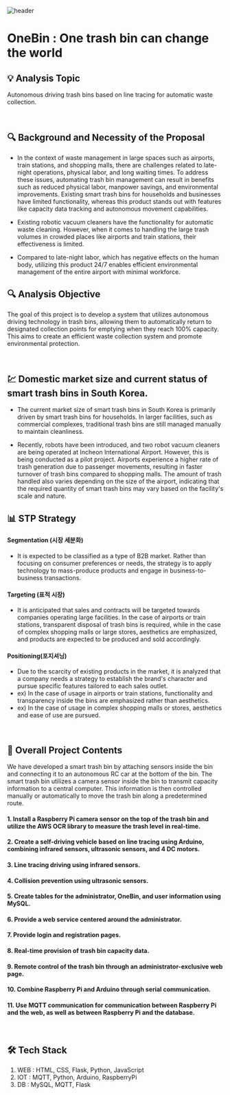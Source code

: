 ![header](https://capsule-render.vercel.app/api?type=waving&color=auto&height=100&section=header&fontSize=90)

# OneBin : One trash bin can change the world

## 💡 Analysis Topic 
Autonomous driving trash bins based on line tracing for automatic waste collection.

<br>

## 🔍 Background and Necessity of the Proposal
- In the context of waste management in large spaces such as airports, train stations, and shopping malls, there are challenges related to late-night operations, physical labor, and long waiting times. 
To address these issues, automating trash bin management can result in benefits such as reduced physical labor, manpower savings, and environmental improvements. 
Existing smart trash bins for households and businesses have limited functionality, whereas this product stands out with features like capacity data tracking and autonomous movement capabilities.

- Existing robotic vacuum cleaners have the functionality for automatic waste cleaning. However, when it comes to handling the large trash volumes in crowded places like airports and train stations, their effectiveness is limited.
  
- Compared to late-night labor, which has negative effects on the human body, utilizing this product 24/7 enables efficient environmental management of the entire airport with minimal workforce.

## 🔍 Analysis Objective
The goal of this project is to develop a system that utilizes autonomous driving technology in trash bins, allowing them to automatically return to designated collection points for emptying when they reach 100% capacity. This aims to create an efficient waste collection system and promote environmental protection.

<br>

## 💹 Domestic market size and current status of smart trash bins in South Korea.
- The current market size of smart trash bins in South Korea is primarily driven by smart trash bins for households. In larger facilities, such as commercial complexes, traditional trash bins are still managed manually to maintain cleanliness.

- Recently, robots have been introduced, and two robot vacuum cleaners are being operated at Incheon International Airport. However, this is being conducted as a pilot project. Airports experience a higher rate of trash generation due to passenger movements, resulting in faster turnover of trash bins compared to shopping malls. The amount of trash handled also varies depending on the size of the airport, indicating that the required quantity of smart trash bins may vary based on the facility's scale and nature.

## 📊 STP Strategy

#### Segmentation (시장 세분화) 
- It is expected to be classified as a type of B2B market. Rather than focusing on consumer preferences or needs, the strategy is to apply technology to mass-produce products and engage in business-to-business transactions.

#### Targeting (표적 시장)
- It is anticipated that sales and contracts will be targeted towards companies operating large facilities. In the case of airports or train stations, transparent disposal of trash bins is required, while in the case of complex shopping malls or large stores, aesthetics are emphasized, and products are expected to be produced and sold accordingly.

#### Positioning(포지셔닝)
- Due to the scarcity of existing products in the market, it is analyzed that a company needs a strategy to establish the brand's character and pursue specific features tailored to each sales outlet.
- ex) In the case of usage in airports or train stations, functionality and transparency inside the bins are emphasized rather than aesthetics.
- ex) In the case of usage in complex shopping malls or stores, aesthetics and ease of use are pursued.

<br>

## 📑 Overall Project Contents
We have developed a smart trash bin by attaching sensors inside the bin and connecting it to an autonomous RC car at the bottom of the bin. 
The smart trash bin utilizes a camera sensor inside the bin to transmit capacity information to a central computer. This information is then controlled manually or automatically to move the trash bin along a predetermined route.
<br>
#### 1. Install a Raspberry Pi camera sensor on the top of the trash bin and utilize the AWS OCR library to measure the trash level in real-time.

#### 2. Create a self-driving vehicle based on line tracing using Arduino, combining infrared sensors, ultrasonic sensors, and 4 DC motors.

#### 3. Line tracing driving using infrared sensors.

#### 4. Collision prevention using ultrasonic sensors.

#### 5. Create tables for the administrator, OneBin, and user information using MySQL.

#### 6. Provide a web service centered around the administrator.

#### 7. Provide login and registration pages.

#### 8. Real-time provision of trash bin capacity data.

#### 9. Remote control of the trash bin through an administrator-exclusive web page.

#### 10. Combine Raspberry Pi and Arduino through serial communication.

#### 11. Use MQTT communication for communication between Raspberry Pi and the web, as well as between Raspberry Pi and the database.

<br>

## 🛠 Tech Stack

1. WEB : HTML, CSS, Flask, Python, JavaScript
2. IOT : MQTT, Python, Arduino, RaspberryPi
3. DB : MySQL, MQTT, Flask
